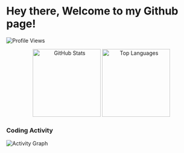 # Hey there, Welcome to my Github page!



![Profile Views](https://komarev.com/ghpvc/?username=LiteObject&color=brightgreen)

<div align="center">
  <img src="https://github-readme-stats.vercel.app/api?username=LiteObject&show_icons=true&rank_icon=github&locale=en" alt="GitHub Stats" height="180" />
  <img src="https://github-readme-stats.vercel.app/api/top-langs/?username=LiteObject&layout=compact&hide_border=true&langs_count=10&show_icons=true&theme=transparent" alt="Top Languages" height="180" />
</div>

### Coding Activity
![Activity Graph](https://github-readme-activity-graph.vercel.app/graph?username=LiteObject&theme=dracula&hide_border=true)
